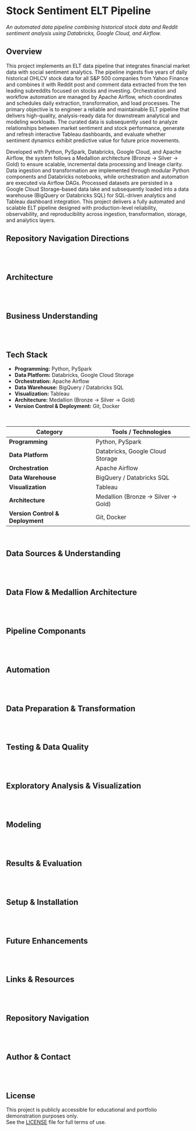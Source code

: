 # Stock Sentiment ELT Pipeline
*An automated data pipeline combining historical stock data and Reddit sentiment analysis using Databricks, Google Cloud, and Airflow.*
<br>

## Overview
This project implements an ELT data pipeline that integrates financial market data with social sentiment analytics. The pipeline ingests five years of daily historical OHLCV stock data for all S&P 500 companies from Yahoo Finance and combines it with Reddit post and comment data extracted from the ten leading subreddits focused on stocks and investing. Orchestration and workflow automation are managed by Apache Airflow, which coordinates and schedules daily extraction, transformation, and load processes. The primary objective is to engineer a reliable and maintainable ELT pipeline that delivers high-quality, analysis-ready data for downstream analytical and modeling workloads. The curated data is subsequently used to analyze relationships between market sentiment and stock performance, generate and refresh interactive Tableau dashboards, and evaluate whether sentiment dynamics exhibit predictive value for future price movements. 

Developed with Python, PySpark, Databricks, Google Cloud, and Apache Airflow, the system follows a Medallion architecture (Bronze &rarr; Silver &rarr; Gold) to ensure scalable, incremental data processing and lineage clarity. Data ingestion and transformation are implemented through modular Python components and Databricks notebooks, while orchestration and automation are executed via Airflow DAGs. Processed datasets are persisted in a Google Cloud Storage–based data lake and subsequently loaded into a data warehouse (BigQuery or Databricks SQL) for SQL-driven analytics and Tableau dashboard integration. This project delivers a fully automated and scalable ELT pipeline designed with production-level reliability, observability, and reproducibility across ingestion, transformation, storage, and analytics layers.
<br>

## Repository Navigation Directions
<br><br>

## Architecture
<br><br>

## Business Understanding
<br><br>

## Tech Stack
- **Programming:** Python, PySpark
- **Data Platform:** Databricks, Google Cloud Storage
- **Orchestration:** Apache Airflow
- **Data Warehouse:** BigQuery / Databricks SQL
- **Visualization:** Tableau
- **Architecture:** Medallion (Bronze &rarr; Silver &rarr; Gold)
- **Version Control & Deployment:** Git, Docker
<br>

| Category | Tools / Technologies |
|-----------|----------------------|
| **Programming** | Python, PySpark |
| **Data Platform** | Databricks, Google Cloud Storage |
| **Orchestration** | Apache Airflow |
| **Data Warehouse** | BigQuery / Databricks SQL |
| **Visualization** | Tableau |
| **Architecture** | Medallion (Bronze &rarr; Silver &rarr; Gold) |
| **Version Control & Deployment** | Git, Docker |

<br>

## Data Sources & Understanding
<br><br>

## Data Flow & Medallion Architecture
<br><br>

## Pipeline Componants
<br><br>

## Automation
<br><br>

## Data Preparation & Transformation
<br><br>

## Testing & Data Quality
<br><br>

## Exploratory Analysis & Visualization
<br><br>

## Modeling
<br><br>

## Results & Evaluation
<br><br>

## Setup & Installation
<br><br>

## Future Enhancements
<br><br>

## Links & Resources
<br><br>

## Repository Navigation
<br><br>

## Author & Contact
<br><br>

## License
This project is publicly accessible for educational and portfolio demonstration purposes only.  
See the [LICENSE](LICENSE) file for full terms of use.
<br>